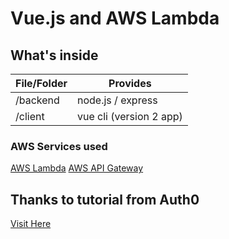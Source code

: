 # Vue.js and AWS Lambda

## What's inside
| File/Folder               | Provides                |
| ------------------------- | ----------------------- |
| /backend                  | node.js / express       |
| /client                   | vue cli (version 2 app) |

### AWS Services used
[AWS Lambda](https://aws.amazon.com/lambda/)
[AWS API Gateway](https://aws.amazon.com/api-gateway/)

## Thanks to tutorial from Auth0
[Visit Here](https://auth0.com/blog/vue-js-and-lambda-developing-production-ready-apps-part-1/)
